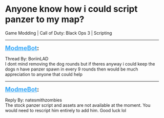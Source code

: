 # Anyone know how i could script panzer to my map?
Game Modding | Call of Duty: Black Ops 3 | Scripting

---
<strong style="font-size: 1.4em;"><span style="text-decoration: underline;text-decoration-color: #34a7f9;"><span style="color:#34a7f9;">ModmeBot</span></span>:</strong>

<p>Thread By: BoriinLAD<br />I dont mind removing the dog rounds but if theres anyway i could keep the dogs n have panzer spawn in every 9 rounds then would be much appreciation to anyone that could help</p>

---
<strong style="font-size: 1.4em;"><span style="text-decoration: underline;text-decoration-color: #34a7f9;"><span style="color:#34a7f9;">ModmeBot</span></span>:</strong>

<p>Reply By: natesmithzombies<br />The stock panzer script and assets are not available at the moment. You would need to rescript him entirely to add him. Good luck lol</p>
